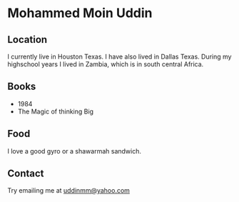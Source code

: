 # Mohammed Moin Uddin

## Location

I currently live in Houston Texas.
I have also lived in Dallas Texas.
During my highschool years I lived in Zambia, which is in south central Africa.

## Books

- 1984
- The Magic of thinking Big

## Food

I love a good gyro or a shawarmah sandwich.

## Contact

Try emailing me at uddinmm@yahoo.com